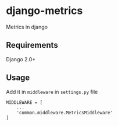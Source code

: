 # django-metrics
Metrics in django

## Requirements
Django 2.0+

## Usage

Add it in `middleware` in `settings.py` file

```
MIDDLEWARE = [
    ...
    'common.middleware.MetricsMiddleware'
]
```
